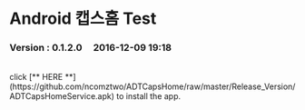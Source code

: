 # Android 캡스홈 Test

### Version  :  0.1.2.0&nbsp;&nbsp;&nbsp;&nbsp;&nbsp;2016-12-09  19:18
<br>
click [** HERE **](https://github.com/ncomztwo/ADTCapsHome/raw/master/Release_Version/ADTCapsHomeService.apk) to install the app.
